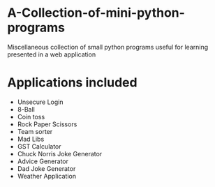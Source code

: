 # A-Collection-of-mini-python-programs
Miscellaneous collection of small python programs useful for learning presented in a web application

# Applications included
* Unsecure Login
* 8-Ball
* Coin toss
* Rock Paper Scissors
* Team sorter
* Mad Libs
* GST Calculator
* Chuck Norris Joke Generator
* Advice Generator
* Dad Joke Generator
* Weather Application
